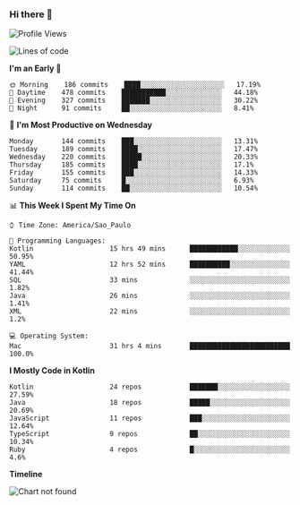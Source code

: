 ### Hi there 👋

<!--
**fernandonogueira/fernandonogueira** is a ✨ _special_ ✨ repository because its `README.md` (this file) appears on your GitHub profile.

Here are some ideas to get you started:

- 🔭 I’m currently working on ...
- 🌱 I’m currently learning ...
- 👯 I’m looking to collaborate on ...
- 🤔 I’m looking for help with ...
- 💬 Ask me about ...
- 📫 How to reach me: ...
- 😄 Pronouns: ...
- ⚡ Fun fact: ...
-->

<!--START_SECTION:waka-->
![Profile Views](http://img.shields.io/badge/Profile%20Views-1-blue)

![Lines of code](https://img.shields.io/badge/From%20Hello%20World%20I%27ve%20Written-504459%20lines%20of%20code-blue)

**I'm an Early 🐤** 

```text
🌞 Morning    186 commits    ████░░░░░░░░░░░░░░░░░░░░░   17.19% 
🌆 Daytime    478 commits    ███████████░░░░░░░░░░░░░░   44.18% 
🌃 Evening    327 commits    ███████░░░░░░░░░░░░░░░░░░   30.22% 
🌙 Night      91 commits     ██░░░░░░░░░░░░░░░░░░░░░░░   8.41%

```
📅 **I'm Most Productive on Wednesday** 

```text
Monday       144 commits    ███░░░░░░░░░░░░░░░░░░░░░░   13.31% 
Tuesday      189 commits    ████░░░░░░░░░░░░░░░░░░░░░   17.47% 
Wednesday    220 commits    █████░░░░░░░░░░░░░░░░░░░░   20.33% 
Thursday     185 commits    ████░░░░░░░░░░░░░░░░░░░░░   17.1% 
Friday       155 commits    ███░░░░░░░░░░░░░░░░░░░░░░   14.33% 
Saturday     75 commits     █░░░░░░░░░░░░░░░░░░░░░░░░   6.93% 
Sunday       114 commits    ██░░░░░░░░░░░░░░░░░░░░░░░   10.54%

```


📊 **This Week I Spent My Time On** 

```text
⌚︎ Time Zone: America/Sao_Paulo

💬 Programming Languages: 
Kotlin                   15 hrs 49 mins      ████████████░░░░░░░░░░░░░   50.95% 
YAML                     12 hrs 52 mins      ██████████░░░░░░░░░░░░░░░   41.44% 
SQL                      33 mins             ░░░░░░░░░░░░░░░░░░░░░░░░░   1.82% 
Java                     26 mins             ░░░░░░░░░░░░░░░░░░░░░░░░░   1.41% 
XML                      22 mins             ░░░░░░░░░░░░░░░░░░░░░░░░░   1.2%

💻 Operating System: 
Mac                      31 hrs 4 mins       █████████████████████████   100.0%

```

**I Mostly Code in Kotlin** 

```text
Kotlin                   24 repos            ███████░░░░░░░░░░░░░░░░░░   27.59% 
Java                     18 repos            █████░░░░░░░░░░░░░░░░░░░░   20.69% 
JavaScript               11 repos            ███░░░░░░░░░░░░░░░░░░░░░░   12.64% 
TypeScript               9 repos             ██░░░░░░░░░░░░░░░░░░░░░░░   10.34% 
Ruby                     4 repos             █░░░░░░░░░░░░░░░░░░░░░░░░   4.6%

```


**Timeline**

![Chart not found](https://raw.githubusercontent.com/fernandonogueira/fernandonogueira/master/charts/bar_graph.png) 


<!--END_SECTION:waka-->
